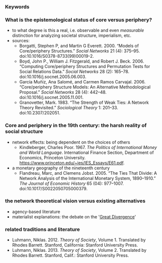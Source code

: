 ### Keywords

### What is the epistemological status of core versus periphery?
* to what degree is this a real, i.e. observable and even *measurable* distinction for analyzing societal structure, imperialism, etc.
* sources:
  * Borgatti, Stephen P, and Martin G Everett. 2000. “Models of Core/periphery Structures.” *Social Networks* 21 (4): 375–95. doi:10.1016/S0378-8733(99)00019-2.
  * Boyd, John P., William J. Fitzgerald, and Robert J. Beck. 2006. “Computing Core/periphery Structures and Permutation Tests for Social Relations Data.” *Social Networks* 28 (2): 165–78. doi:10.1016/j.socnet.2005.06.003.
  * García Muñiz, Ana Salomé, and Carmen Ramos Carvajal. 2006. “Core/periphery Structure Models: An Alternative Methodological Proposal.” *Social Networks* 28 (4): 442–48. doi:10.1016/j.socnet.2005.11.001.
  * Granovetter, Mark. 1983. “The Strength of Weak Ties: A Network Theory Revisited.” *Sociological Theory* 1: 201–33. doi:10.2307/202051.

### Core and periphery in the 19th century: the harsh reality of social structure
* network effects: being dependent on the choices of others
  * Kindleberger, Charles Poor. 1967. *The Politics of International Money and World Language*. International Finance Section, Department of Economics, Princeton University. https://www.princeton.edu/~ies/IES_Essays/E61.pdf.
* a monetary geography of the nineteenth century
  * Flandreau, Marc, and Clemens Jobst. 2005. “The Ties That Divide: A Network Analysis of the International Monetary System, 1890–1910.” *The Journal of Economic History* 65 (04): 977–1007. doi:10.1017/S0022050705000379.

### the network theoretical vision versus existing alternatives
* agency-based literature
* materialist explanations: the debate on the '[Great Divergence](https://en.wikipedia.org/wiki/Great_Divergence)'

### related traditions and literature
* Luhmann, Niklas. 2012. *Theory of Society*, Volume 1. Translated by Rhodes Barrett. Stanford, California: Stanford University Press.
* Luhmann, Niklas. 2013. *Theory of Society*, Volume 2. Translated by Rhodes Barrett. Stanford, Calif.: Stanford University Press.

